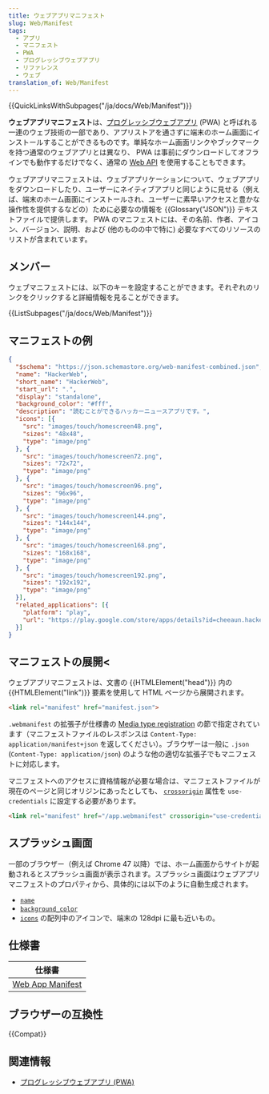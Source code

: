 ```yaml
---
title: ウェブアプリマニフェスト
slug: Web/Manifest
tags:
  - アプリ
  - マニフェスト
  - PWA
  - プログレッシブウェブアプリ
  - リファレンス
  - ウェブ
translation_of: Web/Manifest
---
```

{{QuickLinksWithSubpages("/ja/docs/Web/Manifest")}}

**ウェブアプリマニフェスト**は、[プログレッシブウェブアプリ](/ja/docs/Web/Progressive_web_apps) (PWA) と呼ばれる一連のウェブ技術の一部であり、アプリストアを通さずに端末のホーム画面にインストールすることができるものです。単純なホーム画面リンクやブックマークを持つ通常のウェブアプリとは異なり、 PWA は事前にダウンロードしてオフラインでも動作するだけでなく、通常の [Web API](/ja/docs/Web/API) を使用することもできます。

ウェブアプリマニフェストは、ウェブアプリケーションについて、ウェブアプリをダウンロードしたり、ユーザーにネイティブアプリと同じように見せる（例えば、端末のホーム画面にインストールされ、ユーザーに素早いアクセスと豊かな操作性を提供するなどの）ために必要なの情報を {{Glossary("JSON")}} テキストファイルで提供します。 PWA のマニフェストには、その名前、作者、アイコン、バージョン、説明、および (他のものの中で特に) 必要なすべてのリソースのリストが含まれています。

## メンバー

ウェブマニフェストには、以下のキーを設定することができます。それぞれのリンクをクリックすると詳細情報を見ることができます。

{{ListSubpages("/ja/docs/Web/Manifest")}}

## マニフェストの例

```json
{
  "$schema": "https://json.schemastore.org/web-manifest-combined.json",
  "name": "HackerWeb",
  "short_name": "HackerWeb",
  "start_url": ".",
  "display": "standalone",
  "background_color": "#fff",
  "description": "読むことができるハッカーニュースアプリです。",
  "icons": [{
    "src": "images/touch/homescreen48.png",
    "sizes": "48x48",
    "type": "image/png"
  }, {
    "src": "images/touch/homescreen72.png",
    "sizes": "72x72",
    "type": "image/png"
  }, {
    "src": "images/touch/homescreen96.png",
    "sizes": "96x96",
    "type": "image/png"
  }, {
    "src": "images/touch/homescreen144.png",
    "sizes": "144x144",
    "type": "image/png"
  }, {
    "src": "images/touch/homescreen168.png",
    "sizes": "168x168",
    "type": "image/png"
  }, {
    "src": "images/touch/homescreen192.png",
    "sizes": "192x192",
    "type": "image/png"
  }],
  "related_applications": [{
    "platform": "play",
    "url": "https://play.google.com/store/apps/details?id=cheeaun.hackerweb"
  }]
}
```

## マニフェストの展開<

ウェブアプリマニフェストは、文書の {{HTMLElement("head")}} 内の {{HTMLElement("link")}} 要素を使用して HTML ページから展開されます。

```html
<link rel="manifest" href="manifest.json">
```

`.webmanifest` の拡張子が仕様書の [Media type registration](https://w3c.github.io/manifest/#media-type-registration) の節で指定されています（マニフェストファイルのレスポンスは `Content-Type: application/manifest+json` を返してください）。ブラウザーは一般に `.json` (`Content-Type: application/json`) のような他の適切な拡張子でもマニフェストに対応します。

マニフェストへのアクセスに資格情報が必要な場合は、マニフェストファイルが現在のページと同じオリジンにあったとしても、 [`crossorigin`](/ja/docs/Web/HTML/Attributes/crossorigin) 属性を `use-credentials` に設定する必要があります。

```html
<link rel="manifest" href="/app.webmanifest" crossorigin="use-credentials">
```

## スプラッシュ画面

一部のブラウザー（例えば Chrome 47 以降）では、ホーム画面からサイトが起動されるとスプラッシュ画面が表示されます。スプラッシュ画面はウェブアプリマニフェストのプロパティから、具体的には以下のように自動生成されます。

- [`name`](/ja/docs/Web/Manifest/name)
- [`background_color`](/ja/docs/Web/Manifest/background_color)
- [`icons`](/ja/docs/Web/Manifest/icons) の配列中のアイコンで、端末の 128dpi に最も近いもの。

## 仕様書

| 仕様書                                      |
| -------------------------------------------------- |
| [Web App Manifest](https://w3c.github.io/manifest) |

## ブラウザーの互換性

{{Compat}}

## 関連情報

- [プログレッシブウェブアプリ (PWA)](/ja/docs/Web/Progressive_web_apps)

